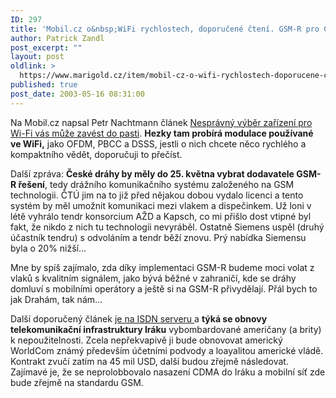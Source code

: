 ```yaml
---
ID: 297
title: 'Mobil.cz o&nbsp;WiFi rychlostech, doporučené čtení. GSM-R pro České dráhy. Obnova telekomunikací v&nbsp;Iráku'
author: Patrick Zandl
post_excerpt: ""
layout: post
oldlink: >
  https://www.marigold.cz/item/mobil-cz-o-wifi-rychlostech-doporucene-cteni-gsm-r-pro-ceske-drahy-obnova-telekomunikaci-v-iraku
published: true
post_date: 2003-05-16 08:31:00
---
```

<p>
Na Mobil.cz napsal Petr Nachtmann článek <A href="http://www.mobil.cz/mobilni_komunikace/wifi/pastpbcc030512.html" target=_blank>Nesprávný výběr zařízení pro Wi-Fi vás může zavést do pasti</A>. <STRONG>Hezky&#160;tam probírá modulace používané ve WiFi,</STRONG> jako OFDM, PBCC a DSSS, jestli o nich chcete něco rychlého a kompaktního vědět, doporučuji to přečíst. &#160;</p>

<p>
Další zpráva: <STRONG>České dráhy by měly do 25. května vybrat dodavatele GSM-R řešení</STRONG>, tedy drážního komunikačního systému založeného na GSM technologii. ČTÚ jim na to již před nějakou dobou vydalo licenci a tento systém by měl umožnit komunikaci mezi vlakem a dispečinkem. Už loni v létě vyhrálo tendr konsorcium AŽD a Kapsch, co mi přišlo dost vtipné byl fakt, že nikdo z nich tu technologii nevyráběl. Ostatně Siemens uspěl (druhý účastník tendru) s odvoláním a tendr běží znovu. Prý nabídka Siemensu byla o 20% nižší... </p>

<p>
Mne by spíš zajímalo, zda díky implementaci GSM-R budeme moci volat z vlaků s kvalitním signálem, jako bývá běžné v zahraničí, kde se dráhy domluví s mobilními operátory a ještě si na GSM-R přivydělají. Přál bych to jak Drahám, tak nám...</p>

<p>
Další doporučený článek <A href="http://www.isdn.cz/clanek.php?cid=4910" target=_blank>je na ISDN serveru </A>a <STRONG>týká se obnovy telekomunikační infrastruktury Iráku</STRONG> vybombardované američany (a brity) k nepoužitelnosti.&#160;Zcela nepřekvapivě ji bude obnovovat americký WorldCom známý především účetními podvody a loayalitou americké vládě. Kontrakt zvučí zatím na 45 mil USD, další budou zřejmě následovat. Zajímavé je, že se neprolobbovalo nasazení CDMA do Iráku a mobilní síť zde bude zřejmě na standardu GSM. </p>
